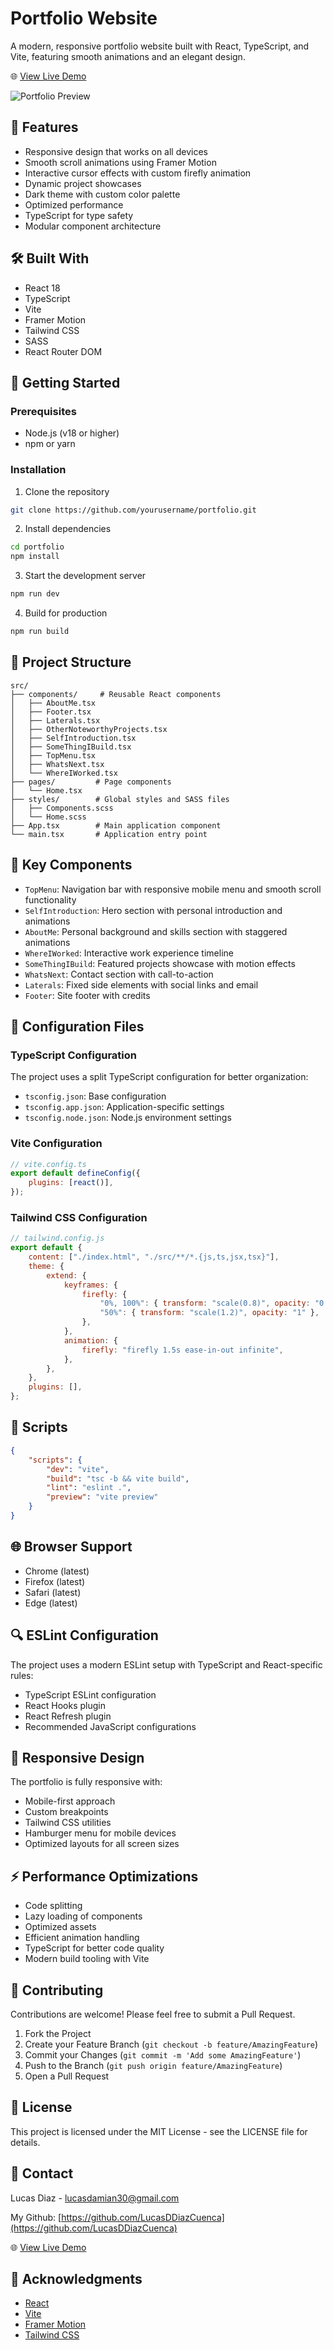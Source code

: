 # Portfolio Website

A modern, responsive portfolio website built with React, TypeScript, and Vite, featuring smooth animations and an elegant design.

🌐 [View Live Demo](https://lucasdiaz.site/)

![Portfolio Preview](./public/lucasReadmeImg.png)

## 🌟 Features

-   Responsive design that works on all devices
-   Smooth scroll animations using Framer Motion
-   Interactive cursor effects with custom firefly animation
-   Dynamic project showcases
-   Dark theme with custom color palette
-   Optimized performance
-   TypeScript for type safety
-   Modular component architecture

## 🛠️ Built With

-   React 18
-   TypeScript
-   Vite
-   Framer Motion
-   Tailwind CSS
-   SASS
-   React Router DOM

## 🚀 Getting Started

### Prerequisites

-   Node.js (v18 or higher)
-   npm or yarn

### Installation

1. Clone the repository

```bash
git clone https://github.com/yourusername/portfolio.git
```

2. Install dependencies

```bash
cd portfolio
npm install
```

3. Start the development server

```bash
npm run dev
```

4. Build for production

```bash
npm run build
```

## 📁 Project Structure

```
src/
├── components/     # Reusable React components
│   ├── AboutMe.tsx
│   ├── Footer.tsx
│   ├── Laterals.tsx
│   ├── OtherNoteworthyProjects.tsx
│   ├── SelfIntroduction.tsx
│   ├── SomeThingIBuild.tsx
│   ├── TopMenu.tsx
│   ├── WhatsNext.tsx
│   └── WhereIWorked.tsx
├── pages/         # Page components
│   └── Home.tsx
├── styles/        # Global styles and SASS files
│   ├── Components.scss
│   └── Home.scss
├── App.tsx        # Main application component
└── main.tsx       # Application entry point
```

## 🎨 Key Components

-   `TopMenu`: Navigation bar with responsive mobile menu and smooth scroll functionality
-   `SelfIntroduction`: Hero section with personal introduction and animations
-   `AboutMe`: Personal background and skills section with staggered animations
-   `WhereIWorked`: Interactive work experience timeline
-   `SomeThingIBuild`: Featured projects showcase with motion effects
-   `WhatsNext`: Contact section with call-to-action
-   `Laterals`: Fixed side elements with social links and email
-   `Footer`: Site footer with credits

## 🔧 Configuration Files

### TypeScript Configuration

The project uses a split TypeScript configuration for better organization:

-   `tsconfig.json`: Base configuration
-   `tsconfig.app.json`: Application-specific settings
-   `tsconfig.node.json`: Node.js environment settings

### Vite Configuration

```javascript
// vite.config.ts
export default defineConfig({
	plugins: [react()],
});
```

### Tailwind CSS Configuration

```javascript
// tailwind.config.js
export default {
	content: ["./index.html", "./src/**/*.{js,ts,jsx,tsx}"],
	theme: {
		extend: {
			keyframes: {
				firefly: {
					"0%, 100%": { transform: "scale(0.8)", opacity: "0.7" },
					"50%": { transform: "scale(1.2)", opacity: "1" },
				},
			},
			animation: {
				firefly: "firefly 1.5s ease-in-out infinite",
			},
		},
	},
	plugins: [],
};
```

## 🎯 Scripts

```json
{
	"scripts": {
		"dev": "vite",
		"build": "tsc -b && vite build",
		"lint": "eslint .",
		"preview": "vite preview"
	}
}
```

## 🌐 Browser Support

-   Chrome (latest)
-   Firefox (latest)
-   Safari (latest)
-   Edge (latest)

## 🔍 ESLint Configuration

The project uses a modern ESLint setup with TypeScript and React-specific rules:

-   TypeScript ESLint configuration
-   React Hooks plugin
-   React Refresh plugin
-   Recommended JavaScript configurations

## 📱 Responsive Design

The portfolio is fully responsive with:

-   Mobile-first approach
-   Custom breakpoints
-   Tailwind CSS utilities
-   Hamburger menu for mobile devices
-   Optimized layouts for all screen sizes

## ⚡ Performance Optimizations

-   Code splitting
-   Lazy loading of components
-   Optimized assets
-   Efficient animation handling
-   TypeScript for better code quality
-   Modern build tooling with Vite

## 🤝 Contributing

Contributions are welcome! Please feel free to submit a Pull Request.

1. Fork the Project
2. Create your Feature Branch (`git checkout -b feature/AmazingFeature`)
3. Commit your Changes (`git commit -m 'Add some AmazingFeature'`)
4. Push to the Branch (`git push origin feature/AmazingFeature`)
5. Open a Pull Request

## 📝 License

This project is licensed under the MIT License - see the LICENSE file for details.

## 📧 Contact

Lucas Diaz - lucasdamian30@gmail.com

My Github: [https://github.com/LucasDDiazCuenca](https://github.com/LucasDDiazCuenca)

🌐 [View Live Demo](https://lucasdiaz.site/)

## 🙏 Acknowledgments

-   [React](https://reactjs.org/)
-   [Vite](https://vitejs.dev/)
-   [Framer Motion](https://www.framer.com/motion/)
-   [Tailwind CSS](https://tailwindcss.com/)
